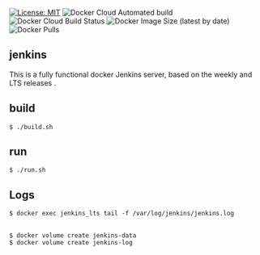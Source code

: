 [![License: MIT](https://img.shields.io/badge/License-MIT-yellow.svg)](https://opensource.org/licenses/MIT)
![Docker Cloud Automated build](https://img.shields.io/docker/cloud/automated/arturobernalg/jenkins)
![Docker Cloud Build Status](https://img.shields.io/docker/cloud/build/arturobernalg/jenkins)
![Docker Image Size (latest by date)](https://img.shields.io/docker/image-size/arturobernalg/jenkins)
![Docker Pulls](https://img.shields.io/docker/pulls/arturobernalg/jenkins)

## jenkins


This is a fully functional docker Jenkins server, based on the weekly and LTS releases .



## build

```shell
$ ./build.sh
```

## run

```shell
$ ./run.sh 
```

## Logs

```shell
$ docker exec jenkins_lts tail -f /var/log/jenkins/jenkins.log
```
##

```shell
$ docker volume create jenkins-data
$ docker volume create jenkins-log
```

